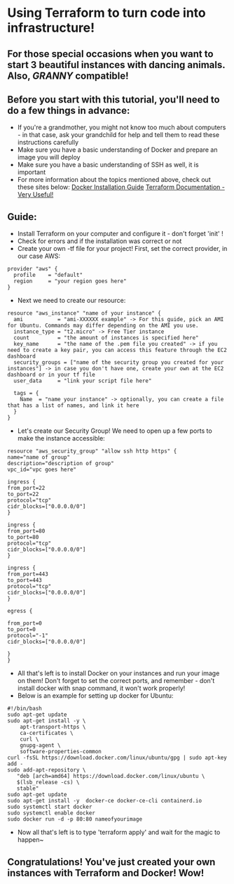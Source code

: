 # Using Terraform to turn code into infrastructure!

## For those special occasions when you want to start 3 beautiful instances with dancing animals. Also, ***GRANNY*** compatible!

## Before you start with this tutorial, you'll need to do a few things in advance:
* If you're a grandmother, you might not know too much about computers - in that case, ask your grandchild for help and tell them to read these instructions carefully
* Make sure you have a basic understanding of Docker and prepare an image you will deploy
* Make sure you have a basic understanding of SSH as well, it is important
* For more information about the topics mentioned above, check out these sites below:
[Docker Installation Guide](https://docs.docker.com/v17.09/engine/installation/)
[Terraform Documentation - Very Useful!](https://learn.hashicorp.com/terraform/getting-started/intro)

## Guide:
* Install Terraform on your computer and configure it - don't forget 'init' !
* Check for errors and if the installation was correct or not
* Create your own -tf file for your project! First, set the correct provider, in our case AWS:
```
provider "aws" {
  profile    = "default"
  region     = "your region goes here"
}
```
* Next we need to create our resource:
```
resource "aws_instance" "name of your instance" {
  ami           = "ami-XXXXXX example" -> For this guide, pick an AMI for Ubuntu. Commands may differ depending on the AMI you use.
  instance_type = "t2.micro" -> Free Tier instance
  count         = "the amount of instances is specified here"
  key_name      = "the name of the .pem file you created" -> if you need to create a key pair, you can access this feature through the EC2 dashboard
  security_groups = ["name of the security group you created for your instances"] -> in case you don't have one, create your own at the EC2 dashboard or in your tf file
  user_data     = "link your script file here"

  tags = {
    Name  = "name your instance" -> optionally, you can create a file that has a list of names, and link it here
  }
}
```
* Let's create our Security Group! We need to open up a few ports to make the instance accessible:
```
resource "aws_security_group" "allow ssh http https" {
name="name of group"
description="description of group"
vpc_id="vpc goes here"

ingress {
from_port=22
to_port=22
protocol="tcp"
cidr_blocks=["0.0.0.0/0"]
}

ingress {
from_port=80
to_port=80
protocol="tcp"
cidr_blocks=["0.0.0.0/0"]
}

ingress {
from_port=443
to_port=443
protocol="tcp"
cidr_blocks=["0.0.0.0/0"]
}

egress {

from_port=0
to_port=0
protocol="-1"
cidr_blocks=["0.0.0.0/0"]

}
}
```
* All that's left is to install Docker on your instances and run your image on them! Don't forget to set the correct ports, and remember - don't install docker with snap command, it won't work properly!
* Below is an example for setting up docker for Ubuntu:
```
#!/bin/bash
sudo apt-get update
sudo apt-get install -y \
    apt-transport-https \
    ca-certificates \
    curl \
    gnupg-agent \
    software-properties-common
curl -fsSL https://download.docker.com/linux/ubuntu/gpg | sudo apt-key add -
sudo add-apt-repository \
   "deb [arch=amd64] https://download.docker.com/linux/ubuntu \
   $(lsb_release -cs) \
   stable"
sudo apt-get update
sudo apt-get install -y  docker-ce docker-ce-cli containerd.io
sudo systemctl start docker
sudo systemctl enable docker
sudo docker run -d -p 80:80 nameofyourimage
```
* Now all that's left is to type 'terraform apply' and wait for the magic to happen~

## **Congratulations!** You've just created your own instances with Terraform and Docker! Wow!
